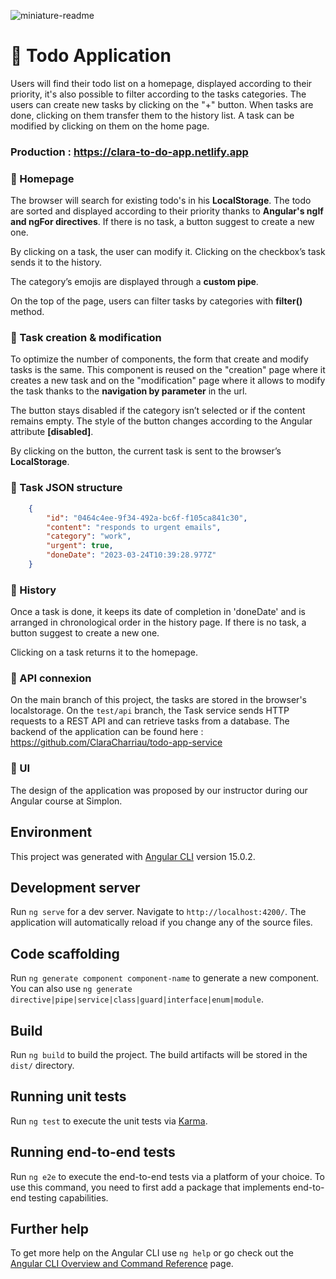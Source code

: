 ![miniature-readme](https://user-images.githubusercontent.com/101406252/228045062-076d1b46-0381-4453-b7dd-230e1aa84b52.jpg)

# 📝 Todo Application

Users will find their todo list on a homepage, displayed according to their priority, it's also possible to filter according to the tasks categories.
The users can create new tasks by clicking on the "+" button. When tasks are done, clicking on them transfer them to the history list. A task can be modified by clicking on them on the home page.

### Production : https://clara-to-do-app.netlify.app

### 📍 Homepage

The browser will search for existing todo's in his **LocalStorage**. The todo are sorted and displayed according to their priority thanks to **Angular's ngIf and ngFor directives**. If there is no task, a button suggest to create a new one.

By clicking on a task, the user can modify it. Clicking on the checkbox’s task sends it to the history.

The category’s emojis are displayed through a **custom pipe**.

On the top of the page, users can filter tasks by categories with **filter()** method.

### 📍 Task creation & modification 

To optimize the number of components, the form that create and modify tasks is the same. This component is reused on the "creation" page where it creates a new task and on the "modification" page where it allows to modify the task thanks to the **navigation by parameter** in the url.

The button stays disabled if the category isn’t selected or if the content remains empty. The style of the button changes according to the Angular attribute **[disabled]**.

By clicking on the button, the current task is sent to the browser’s **LocalStorage**.

### 📍 Task JSON structure

```json
    {
        "id": "0464c4ee-9f34-492a-bc6f-f105ca841c30",
        "content": "responds to urgent emails",
        "category": "work",
        "urgent": true,
        "doneDate": "2023-03-24T10:39:28.977Z"
    }
```

### 📍 History

Once a task is done, it keeps its date of completion in 'doneDate' and is arranged in chronological order in the history page. If there is no task, a button suggest to create a new one.

Clicking on a task returns it to the homepage. 

### 📍 API connexion

On the main branch of this project, the tasks are stored in the browser's localstorage. On the `test/api` branch, the Task service sends HTTP requests to a REST API and can retrieve tasks from a database.
The backend of the application can be found here : https://github.com/ClaraCharriau/todo-app-service

### 📍 UI

The design of the application was proposed by our instructor during our Angular course at Simplon.

## Environment

This project was generated with [Angular CLI](https://github.com/angular/angular-cli) version 15.0.2.

## Development server

Run `ng serve` for a dev server. Navigate to `http://localhost:4200/`. The application will automatically reload if you change any of the source files.

## Code scaffolding

Run `ng generate component component-name` to generate a new component. You can also use `ng generate directive|pipe|service|class|guard|interface|enum|module`.

## Build

Run `ng build` to build the project. The build artifacts will be stored in the `dist/` directory.

## Running unit tests

Run `ng test` to execute the unit tests via [Karma](https://karma-runner.github.io).

## Running end-to-end tests

Run `ng e2e` to execute the end-to-end tests via a platform of your choice. To use this command, you need to first add a package that implements end-to-end testing capabilities.

## Further help

To get more help on the Angular CLI use `ng help` or go check out the [Angular CLI Overview and Command Reference](https://angular.io/cli) page.
